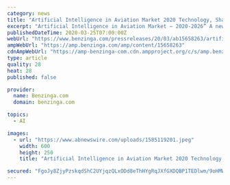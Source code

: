```yaml
---
category: news
title: "Artificial Intelligence in Aviation Market 2020 Technology, Share, Demand, Opportunity, Projection Analysis Forecast Outlook 2026"
excerpt: "Artificial Intelligence in Aviation Market – 2020-2026” A new market study, titled \"Discover Global Artificial Intelligence in Aviation Market By"
publishedDateTime: 2020-03-25T07:00:00Z
webUrl: "https://www.benzinga.com/pressreleases/20/03/ab15658263/artificial-intelligence-in-aviation-market-2020-technology-share-demand-opportunity-projection-an"
ampWebUrl: "https://amp.benzinga.com/amp/content/15658263"
cdnAmpWebUrl: "https://amp-benzinga-com.cdn.ampproject.org/c/s/amp.benzinga.com/amp/content/15658263"
type: article
quality: 28
heat: 28
published: false

provider:
  name: Benzinga.com
  domain: benzinga.com

topics:
  - AI

images:
  - url: "https://www.abnewswire.com/uploads/1585119201.jpeg"
    width: 600
    height: 250
    title: "Artificial Intelligence in Aviation Market 2020 Technology, Share, Demand, Opportunity, Projection Analysis Forecast Outlook 2026"

secured: "FgoJy8ZjyPzskqdShC2UYjqzQLxODd8eThHYgRqJXfGXDQBP1TEDlwm/9oHMWxbgddUss3GMifWdLN+F3jNUlxUWRx7rWv0M1SThBh8f6iEzztUbCZ5EiE5hcAIDyf2Kds11SCtf4Z2l/LUMC/0dVf72TpzdmsxCvvQ12AXUg0h0FxLCKgQBP0jIW8TnuZ5KBSE314GTIY/SkJyZVS1SLKwlr6jAHfnFeE2gKjWuvq75sAjkB1bNykoaWsdBF29Hs/hUpegCnGfyzEV9NwwXwmDMMiz3/liW9KvpsoPsRbeqyLc4fkZKYZHVtZTk9W/I;fRsbPY7jxAxNnsl2wKRx5A=="
---
```


